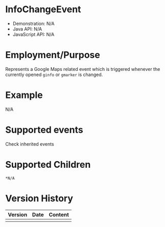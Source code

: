 

# InfoChangeEvent

- Demonstration: N/A
- Java API: N/A
- JavaScript API: N/A

# Employment/Purpose

Represents a Google Maps related event which is triggered whenever the
currently opened `ginfo` or `gmarker` is changed.

# Example

N/A

# Supported events

Check inherited events

# Supported Children

`*N/A`



# Version History

| Version | Date | Content |
|---------|------|---------|
|         |      |         |


